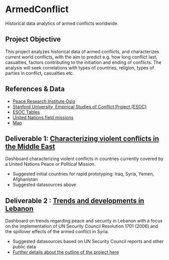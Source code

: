 # ArmedConflict
Historical data analytics of armed conflicts worldwide.

Project Objective
------------

This project analyzes historical data of armed conflicts, and characterizes current world conflicts, with the aim to predict e.g. how long conflict last, casualties, factors contributing to the initiation and ending of conflicts. The analysis will seek correlations with types of countries, religion, types of parties in conflict, casualties etc. 

References & Data
------------

- [Peace Research Institute Oslo](https://www.prio.org/Data/Armed-Conflict/)
- [Stanford University, Empirical Studies of Conflict Project (ESOC)](https://esoc.princeton.edu/file-type/external-data-repositories)
- [ESOC Tables](https://esoc.princeton.edu/file-type/tabular-data)
- [United Nations field missions](http://www.un.org/en/peacekeeping/about/dfs/)
- [Map](http://www.un.org/en/peacekeeping/documents/dfs_mission_supprt_map.pdf)

Deliverable 1: [Characterizing violent conflicts in the Middle East](https://github.com/ICT4SD/ArmedConflict/wiki/Characterizing-violent-conflicts-in-the-Middle-East)
--------------
Dashboard characterizing violent conflicts in countries currently covered by a United Nations Peace or Political Mission.
- Suggested initial countries for rapid prototyping: Iraq, Syria, Yemen, Afghanistan
- Suggested datasources above


Deliverable 2 : [Trends and developments in Lebanon](https://github.com/ICT4SD/ArmedConflict/wiki/Trends-and-developments-in-Lebanon)
-------------
Dashboard on trends regarding peace and security in Lebanon with a focus on the implementation of UN Security Council Resolution 1701 (2006) and the spillover effects of the armed conflict in Syria. 
- Suggested datasources based on UN Security Council reports and other public data
- [Further details about the outline of the project here](https://github.com/ICT4SD/ArmedConflict/wiki/Trends-and-developments-in-Lebanon)

